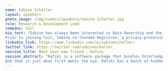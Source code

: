 ```yaml
---
name: Sabine Schaller
layout: speakers
photo_image: /img/summit/speakers/Sabine_Schaller.jpg
role: Research & Development Lead
company: Coil
bio_text: "Sabine has always been interested in Data Ownership and the Internet of Value. She works on the specification and implementation of open standards like the Interledger Protocol, Open Payments, and Web Monetization to allow for a Web where content can be paid for with hard currency instead of data.
Prior to joining Coil, Sabine co-founded Registree, a privacy-preserving recruitment platform. She holds a degree in Statistics and Mathematical Finance."
linkedin_link: https://www.linkedin.com/in/sabineschaller/
twitter_link: https://twitter.com/sabineschaller_
session_title: Meet your new friend - Rafiki
session_abstract: "Rafiki is a software package that bundles Interledger infrastructure with the powerful accounting database Tigerbeetle and the Open Payments APIs to send money programmatically.
And that is just what first meets the eye. Rafiki has a bunch of hidden qualities, which this session will formally introduce and show off during a live demo."
---
```


